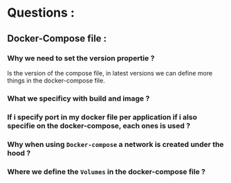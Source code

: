 # Questions : 
## Docker-Compose file :
### Why we need to set the version propertie ? 
Is the version of the compose file, in latest versions we can define more things in the docker-compose file.

### What we specificy with build and image ?

### If i specify port in my docker file per application if i also specifie on the docker-compose, each ones is used ?

### Why when using `Docker-compose` a network is created under the hood ? 

### Where we define the `Volumes` in the docker-compose file ?